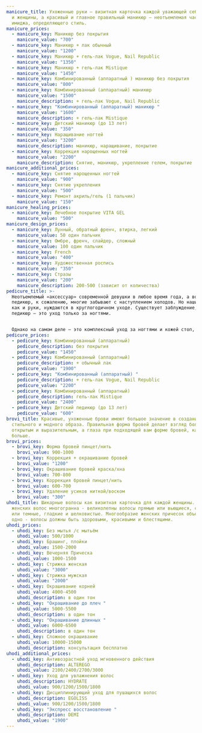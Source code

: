 ```yaml
---
manicure_title: Ухоженные руки – визитная карточка каждой уважающей себя девушки
  и женщины, а красивый и главное правильный маникюр – неотъемлемая часть
  имиджа, определяющего стиль.
manicure_prices:
  - manicure_key: Маникюр без покрытия
    manicure_value: "700"
  - manicure_key: Маникюр + лак обычный
    manicure_value: "1200"
  - manicure_key: Маникюр + гель-лак Vogue, Nail Republic
    manicure_value: "1350"
  - manicure_key: Маникюр + гель-лак Mistique
    manicure_value: "1450"
  - manicure_key: Комбинированный (аппаратный ) маникюр без покрытия
    manicure_value: "800"
  - manicure_key: Комбинированный (аппаратный) маникюр
    manicure_value: "1500"
    manicure_description: + гель-лак Vogue, Nail Republic
  - manicure_key: "Комбинированный (аппаратный) маникюр "
    manicure_value: "1600"
    manicure_description: + гель-лак Mistique
  - manicure_key: Детский маникюр (до 13 лет)
    manicure_value: "350"
  - manicure_key: Наращивание ногтей
    manicure_value: "3200"
    manicure_description: маникюр, наращивание, покрытие
  - manicure_key: Коррекция нарощенных ногтей
    manicure_value: "2200"
    manicure_description: Снятие, маникюр, укрепление гелем, покрытие
manicure_additional_prices:
  - manicure_key: Снятие нарощенных ногтей
    manicure_value: "900"
  - manicure_key: Снятие укрепления
    manicure_value: "500"
  - manicure_key: Ремонт акриль/гель (1 пальчик)
    manicure_value: "150"
manicure_healing_prices:
  - manicure_key: Лечебное покрытие VITA GEL
    manicure_value: "500"
manicure_design_prices:
  - manicure_key: Лунный, обратный френч, втирка, легкий
    manicure_value: 50 один пальчик
  - manicure_key: Омбре, френч, слайдер, сложный
    manicure_value: 100 один пальчик
  - manicure_key: French
    manicure_value: "400"
  - manicure_key: Художественная роспись
    manicure_value: "350"
  - manicure_key: Стразы
    manicure_value: "200"
    manicure_description: 200-500 (зависит от количества)
pedicure_title: >-
  Неотъемлемый «аксессуар» современной девушки в любое время года, а вот про
  педикюр, к сожалению, многие забывают с наступлением холодов. Но наши ноги,
  как и руки, нуждаются в круглогодичном уходе. Существует заблуждение, что
  педикюр — это уход только за ногтями.


  Однако на самом деле — это комплексный уход за ногтями и кожей стоп, включающий в себя удаление огрубевших частиц, мозолей, натоптышей и коррекцию формы ногтей. Кроме того, педикюр способен решить не только эстетические проблемы, но и медицинские: неприятный запах, грибок, глубокие трещины и вросшие ногти могут исчезнуть, если вы будете посещать нашего мастера хотя бы раз в месяц.
pedicure_prices:
  - pedicure_key: Комбинированный (аппаратный)
    pedicure_description: без покрытия
    pedicure_value: "1450"
  - pedicure_key: Комбинированный (аппаратный)
    pedicure_description: + обычный лак
    pedicure_value: "1900"
  - pedicure_key: "Комбинированный (аппаратный) "
    pedicure_description: + гель-лак Vogue, Nail Republic
    pedicure_value: "2200"
  - pedicure_key: Комбинированный (аппаратный)
    pedicure_description: гель-лак Mistique
    pedicure_value: "2400"
  - pedicure_key: Детский педикюр (до 13 лет)
    pedicure_value: "600"
brovi_title: Красивые, ухоженные брови имеют большое значение в создании
  стильного и модного образа. Правильная форма бровей делает взгляд более
  открытым и выразительным, а глаза при подходящей вам форме бровей, кажутся
  больше.
brovi_prices:
  - brovi_key: Форма бровей пинцет/нить
    brovi_value: 900-1000
  - brovi_key: Коррекция + окрашивание бровей
    brovi_value: "1200"
  - brovi_key: Окрашивание бровей краска/хна
    brovi_value: 700-800
  - brovi_key: Коррекция бровей пинцет/нить
    brovi_value: 600-700
  - brovi_key: Удаление усиков ниткой/воском
    brovi_value: "300"
uhodi_title: Шикарные волосы как визитная карточка для каждой женщины. Красота
  женских волос многогранна - великолепны волосы прямые или вьющиеся, светлые
  или темные, гладкие и шелковистые. Многообразие женских причесок объединяет
  одно - волосы должны быть здоровыми, красивыми и блестящими.
uhodi_prices:
  - uhodi_key: Без мытья /с мытьём
    uhodi_value: 500/1000
  - uhodi_key: Брашинг, плойки
    uhodi_value: 1500-2000
  - uhodi_key: Вечерняя Прическа
    uhodi_value: 1000-1500
  - uhodi_key: Стрижка женская
    uhodi_value: "3000"
  - uhodi_key: Стрижка мужская
    uhodi_value: "2000"
  - uhodi_key: Окрашивание корней
    uhodi_value: 4000-4500
    uhodi_description: в один тон
  - uhodi_key: "Окрашивание до плеч "
    uhodi_value: 5000-5500
    uhodi_description: в один тон
  - uhodi_key: "Окрашивание длинных "
    uhodi_value: 6000-6500
    uhodi_description: в один тон
  - uhodi_key: Сложное окрашивание
    uhodi_value: 10000-15000
    uhodi_description: консультация бесплатно
uhodi_additional_prices:
  - uhodi_key: Антивозрастной уход мгновенного действия
    uhodi_description: ALTEREGO
    uhodi_value: 2100/2400/2700/3000
  - uhodi_key: Уход для увлажнения волос
    uhodi_description: HYDRATE
    uhodi_value: 900/1200/1500/1800
  - uhodi_key: Дисциплинирующий уход для пушащихся волос
    uhodi_description: EGOLISS
    uhodi_value: 900/1200/1500/1800
  - uhodi_key: "Экспресс восстановление "
    uhodi_description: DEMI
    uhodi_value: "1900"
---
```

